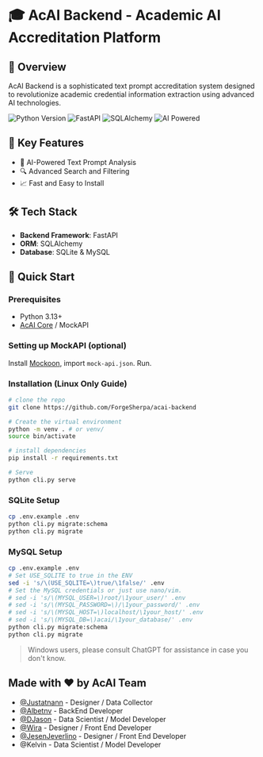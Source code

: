 # 🎓 AcAI Backend - Academic AI Accreditation Platform

## 🚀 Overview

AcAI Backend is a sophisticated text prompt accreditation system designed to revolutionize academic credential information extraction using advanced AI technologies.

![Python Version](https://img.shields.io/badge/Python-3.13.0+-blue.svg)
![FastAPI](https://img.shields.io/badge/Framework-FastAPI-green.svg)
![SQLAlchemy](https://img.shields.io/badge/ORM-SQLAlchemy-red.svg)
![AI Powered](https://img.shields.io/badge/AI-Powered-blueviolet.svg)

## 🌟 Key Features

- 🤖 AI-Powered Text Prompt Analysis
- 🔍 Advanced Search and Filtering
- 📈 Fast and Easy to Install

## 🛠 Tech Stack

- **Backend Framework**: FastAPI
- **ORM**: SQLAlchemy
- **Database**: SQLite & MySQL

## 🚀 Quick Start

### Prerequisites
- Python 3.13+
- [AcAI Core](https://github.com/ForgeSherpa/acai-core) / MockAPI

### Setting up MockAPI (optional)

Install [Mockoon](https://mockoon.com/download/), import `mock-api.json`. Run.

### Installation (Linux Only Guide)

```bash
# clone the repo
git clone https://github.com/ForgeSherpa/acai-backend

# Create the virtual environment
python -m venv . # or venv/
source bin/activate

# install dependencies
pip install -r requirements.txt

# Serve
python cli.py serve
```

### SQLite Setup

```bash
cp .env.example .env
python cli.py migrate:schema
python cli.py migrate
```

### MySQL Setup

```bash
cp .env.example .env
# Set USE_SQLITE to true in the ENV
sed -i 's/\(USE_SQLITE=\)true/\1false/' .env
# Set the MySQL credentials or just use nano/vim.
# sed -i 's/\(MYSQL_USER=\)root/\1your_user/' .env
# sed -i 's/\(MYSQL_PASSWORD=\)/\1your_password/' .env
# sed -i 's/\(MYSQL_HOST=\)localhost/\1your_host/' .env
# sed -i 's/\(MYSQL_DB=\)acai/\1your_database/' .env
python cli.py migrate:schema
python cli.py migrate
```

> Windows users, please consult ChatGPT for assistance in case you don't know.

## Made with ❤️ by AcAI Team

- [@Justatnann](https://www.github.com/Justatnann) - Designer / Data Collector
- [@Albetnv](https://www.github.com/albetnov) - BackEnd Developer
- [@DJason](https://www.github.com/Djason28) - Data Scientist / Model Developer
- [@Wira](https://www.github.com/Wira) - Designer / Front End Developer
- [@JesenJeverlino](https://www.github.com/JesenJeverlino) - Designer / Front End Developer
- @Kelvin - Data Scientist / Model Developer
